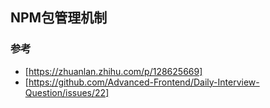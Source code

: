 ## NPM包管理机制

### 参考
- [https://zhuanlan.zhihu.com/p/128625669]
- [https://github.com/Advanced-Frontend/Daily-Interview-Question/issues/22]